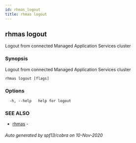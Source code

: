 ```yaml
---
id: rhmas_logout
title: rhmas logout
---
```

## rhmas logout

Logout from connected Managed Application Services cluster

### Synopsis

Logout from connected Managed Application Services cluster

```
rhmas logout [flags]
```

### Options

```
  -h, --help   help for logout
```

### SEE ALSO

* [rhmas](rhmas.md)	 - 

###### Auto generated by spf13/cobra on 10-Nov-2020
